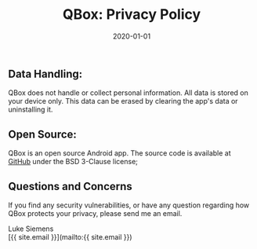 ﻿---
layout: page
title: "QBox: Privacy Policy"
permalink: /privacy-policy/
header_exception: true
date: 2020-01-01
---

## Data Handling:
QBox does not handle or collect personal information. All data is stored
on your device only. This data can be erased by clearing the app's data
or uninstalling it.

## Open Source:
QBox is an open source Android app. The source code is available at
[GitHub](https://github.com/lsiemens/QBox) under the BSD 3-Clause license;

## Questions and Concerns
If you find any security vulnerabilities, or have any question regarding
how QBox protects your privacy, please send me an email.

Luke Siemens <br>
[{{ site.email }}](mailto:{{ site.email }})

